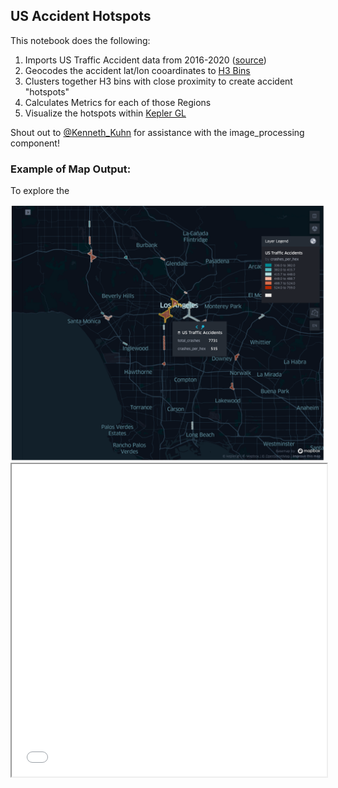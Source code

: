 ## US Accident Hotspots

This notebook does the following:

1. Imports US Traffic Accident data from 2016-2020 (<a href="https://www.kaggle.com/sobhanmoosavi/us-accidents">source</a>) 
2. Geocodes the accident lat/lon cooardinates to <a href="https://eng.uber.com/h3/">H3 Bins</a>
3. Clusters together H3 bins with close proximity to create accident "hotspots"
4. Calculates Metrics for each of those Regions
5. Visualize the hotspots within <a href="https://kepler.gl/">Kepler GL</a>

Shout out to <a href="https://github.com/polar2">@Kenneth_Kuhn</a> for assistance with the image_processing component! 

### Example of Map Output:
To explore the 

<img src="images/hotspots.png?raw=true"/>

<iframe
  src="US_Accident_Hotspots.html"
  style="width:100%; height:500px;"
></iframe>

